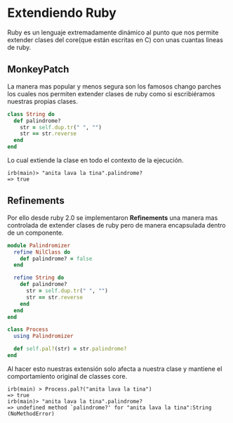 # Extendiendo Ruby

Ruby es un lenguaje extremadamente dinámico al punto que nos permite extender clases del core(que están escritas en C) con unas cuantas lineas de ruby.

## MonkeyPatch

La manera mas popular y menos segura son los famosos chango parches los cuales nos permiten extender clases de ruby como si escribiéramos nuestras propias clases.

```ruby
class String do
  def palindrome?
    str = self.dup.tr(" ", "")
    str == str.reverse
  end
end
```

Lo cual extiende la clase en todo el contexto de la ejecución.

```
irb(main)> "anita lava la tina".palindrome?
=> true
```

## Refinements

Por ello desde ruby 2.0 se implementaron **Refinements** una manera mas controlada de extender clases de ruby pero de manera encapsulada dentro de un componente.

```ruby
module Palindromizer
  refine NilClass do
    def palindrome? = false
  end

  refine String do
    def palindrome?
      str = self.dup.tr(" ", "")
      str == str.reverse
    end
  end
end

class Process
  using Palindromizer

  def self.pal?(str) = str.palindrome?
end
```

Al hacer esto nuestras extensión solo afecta a nuestra clase y mantiene el comportamiento original de classes core.

```
irb(main) > Process.pal?("anita lava la tina")
=> true
irb(main)> "anita lava la tina".palindrome?
=> undefined method `palindrome?' for "anita lava la tina":String (NoMethodError)
```

